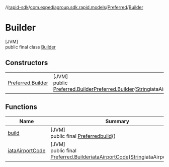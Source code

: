 //[rapid-sdk](../../../../index.md)/[com.expediagroup.sdk.rapid.models](../../index.md)/[Preferred](../index.md)/[Builder](index.md)

# Builder

[JVM]\
public final class [Builder](index.md)

## Constructors

| | |
|---|---|
| [Preferred.Builder](-preferred.-builder.md) | [JVM]<br>public [Preferred.Builder](index.md)[Preferred.Builder](-preferred.-builder.md)([String](https://docs.oracle.com/javase/8/docs/api/java/lang/String.html)iataAirportCode) |

## Functions

| Name | Summary |
|---|---|
| [build](build.md) | [JVM]<br>public final [Preferred](../index.md)[build](build.md)() |
| [iataAirportCode](iata-airport-code.md) | [JVM]<br>public final [Preferred.Builder](index.md)[iataAirportCode](iata-airport-code.md)([String](https://docs.oracle.com/javase/8/docs/api/java/lang/String.html)iataAirportCode) |
